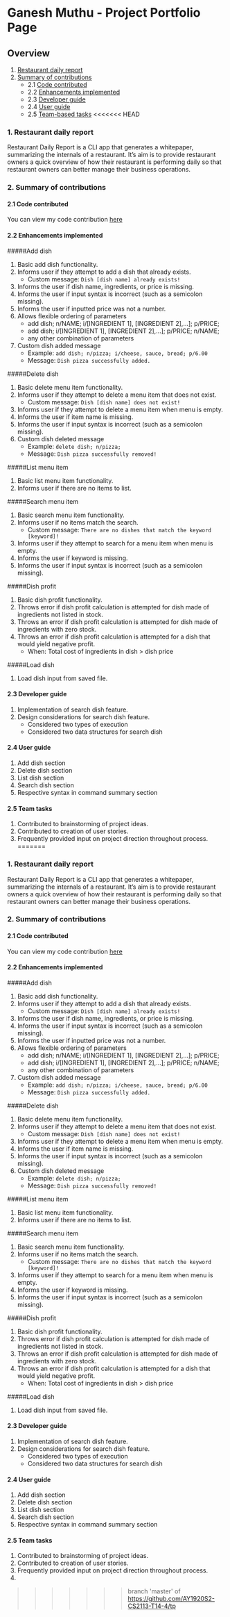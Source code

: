 # Ganesh Muthu - Project Portfolio Page

## Overview

1. [Restaurant daily report](#overview)
2. [Summary of contributions](#summary)
    + 2.1 [Code contributed](#code)
    + 2.2 [Enhancements implemented](#enhancements)
    + 2.3 [Developer guide](#dg)
    + 2.4 [User guide](#ug)
    + 2.5 [Team-based tasks](#team)
<<<<<<< HEAD

<a name="overview"></a>
### 1. Restaurant daily report
Restaurant Daily Report is a CLI app that generates a whitepaper, summarizing the internals of a restaurant. It’s aim is to provide restaurant owners a quick overview of how their restaurant is performing daily so that restaurant owners can better manage their business operations.

<a name="summary"></a>
### 2. Summary of contributions

<a name="code"></a>
#### 2.1 Code contributed
You can view my code contribution [here](https://nus-cs2113-ay1920s2.github.io/tp-dashboard/#breakdown=true&search=gmuthu17)

<a name="enhancements"></a>
#### 2.2 Enhancements implemented

#####Add dish
1. Basic add dish functionality.
2. Informs user if they attempt to add a dish that already exists.
    + Custom message: `Dish [dish name] already exists!`
3. Informs the user if dish name, ingredients, or price is missing.
4. Informs the user if input syntax is incorrect (such as a semicolon missing).
5. Informs the user if inputted price was not a number.
6. Allows flexible ordering of parameters
    + add dish; n/NAME; i/[INGREDIENT 1], [INGREDIENT 2],...]; p/PRICE;
    + add dish; i/[INGREDIENT 1], [INGREDIENT 2],...]; p/PRICE; n/NAME;
    + any other combination of parameters
7. Custom dish added message
    + Example: `add dish; n/pizza; i/cheese, sauce, bread; p/6.00`
    + Message: `Dish pizza successfully added.`

#####Delete dish
1. Basic delete menu item functionality.
2. Informs user if they attempt to delete a menu item that does not exist.
    + Custom message: `Dish [dish name] does not exist!`
3. Informs user if they attempt to delete a menu item when menu is empty.
4. Informs the user if item name is missing.
5. Informs the user if input syntax is incorrect (such as a semicolon missing).
6. Custom dish deleted message
    + Example: `delete dish; n/pizza;`
    + Message: `Dish pizza successfully removed!`

#####List menu item
1. Basic list menu item functionality.
2. Informs user if there are no items to list.

#####Search menu item
1. Basic search menu item functionality.
2. Informs user if no items match the search.
    + Custom message: `There are no dishes that match the keyword [keyword]!`
3. Informs user if they attempt to search for a menu item when menu is empty.
4. Informs the user if keyword is missing.
5. Informs the user if input syntax is incorrect (such as a semicolon missing).

#####Dish profit
1. Basic dish profit functionality.
2. Throws error if dish profit calculation is attempted for dish made of ingredients not listed in stock.
3. Throws an error if dish profit calculation is attempted for dish made of ingredients with zero stock.
4. Throws an error if dish profit calculation is attempted for a dish that would yield negative profit.
    + When: Total cost of ingredients in dish > dish price

#####Load dish
1. Load dish input from saved file.

<a name="dg"></a>
#### 2.3 Developer guide
1. Implementation of search dish feature.
2. Design considerations for search dish feature.
    + Considered two types of execution
    + Considered two data structures for search dish

<a name="ug"></a>
#### 2.4 User guide
1. Add dish section
2. Delete dish section
3. List dish section
4. Search dish section
5. Respective syntax in command summary section

<a name="team"></a>
#### 2.5 Team tasks
1. Contributed to brainstorming of project ideas.
2. Contributed to creation of user stories.
3. Frequently provided input on project direction throughout process.
=======
   
<a name="overview"></a>
### 1. Restaurant daily report
Restaurant Daily Report is a CLI app that generates a whitepaper, summarizing the internals of a restaurant. It’s aim is to provide restaurant owners a quick overview of how their restaurant is performing daily so that restaurant owners can better manage their business operations.

<a name="summary"></a>
### 2. Summary of contributions

<a name="code"></a>
#### 2.1 Code contributed
You can view my code contribution [here](https://nus-cs2113-ay1920s2.github.io/tp-dashboard/#breakdown=true&search=gmuthu17)

<a name="enhancements"></a>
#### 2.2 Enhancements implemented

#####Add dish
1. Basic add dish functionality.
2. Informs user if they attempt to add a dish that already exists.
    + Custom message: `Dish [dish name] already exists!`
3. Informs the user if dish name, ingredients, or price is missing.
4. Informs the user if input syntax is incorrect (such as a semicolon missing).
5. Informs the user if inputted price was not a number.
6. Allows flexible ordering of parameters
    + add dish; n/NAME; i/[INGREDIENT 1], [INGREDIENT 2],...]; p/PRICE;
    + add dish; i/[INGREDIENT 1], [INGREDIENT 2],...]; p/PRICE; n/NAME;
    + any other combination of parameters
7. Custom dish added message
    + Example: `add dish; n/pizza; i/cheese, sauce, bread; p/6.00`
    + Message: `Dish pizza successfully added.`
    
#####Delete dish
1. Basic delete menu item functionality.
2. Informs user if they attempt to delete a menu item that does not exist.
    + Custom message: `Dish [dish name] does not exist!`
3. Informs user if they attempt to delete a menu item when menu is empty.
4. Informs the user if item name is missing.
5. Informs the user if input syntax is incorrect (such as a semicolon missing).
6. Custom dish deleted message
    + Example: `delete dish; n/pizza;`
    + Message: `Dish pizza successfully removed!`

#####List menu item
1. Basic list menu item functionality.
2. Informs user if there are no items to list.

#####Search menu item
1. Basic search menu item functionality.
2. Informs user if no items match the search.
    + Custom message: `There are no dishes that match the keyword [keyword]!`
3. Informs user if they attempt to search for a menu item when menu is empty.
4. Informs the user if keyword is missing.
5. Informs the user if input syntax is incorrect (such as a semicolon missing).

#####Dish profit
1. Basic dish profit functionality.
2. Throws error if dish profit calculation is attempted for dish made of ingredients not listed in stock.
3. Throws an error if dish profit calculation is attempted for dish made of ingredients with zero stock.
4. Throws an error if dish profit calculation is attempted for a dish that would yield negative profit.
    + When: Total cost of ingredients in dish > dish price
    
#####Load dish
1. Load dish input from saved file.

<a name="dg"></a>
#### 2.3 Developer guide
1. Implementation of search dish feature.
2. Design considerations for search dish feature.
    + Considered two types of execution
    + Considered two data structures for search dish

<a name="ug"></a>
#### 2.4 User guide
1. Add dish section
2. Delete dish section
3. List dish section
4. Search dish section
5. Respective syntax in command summary section

<a name="team"></a>
#### 2.5 Team tasks
1. Contributed to brainstorming of project ideas.
2. Contributed to creation of user stories.
3. Frequently provided input on project direction throughout process.
4. 

>>>>>>> branch 'master' of https://github.com/AY1920S2-CS2113-T14-4/tp
